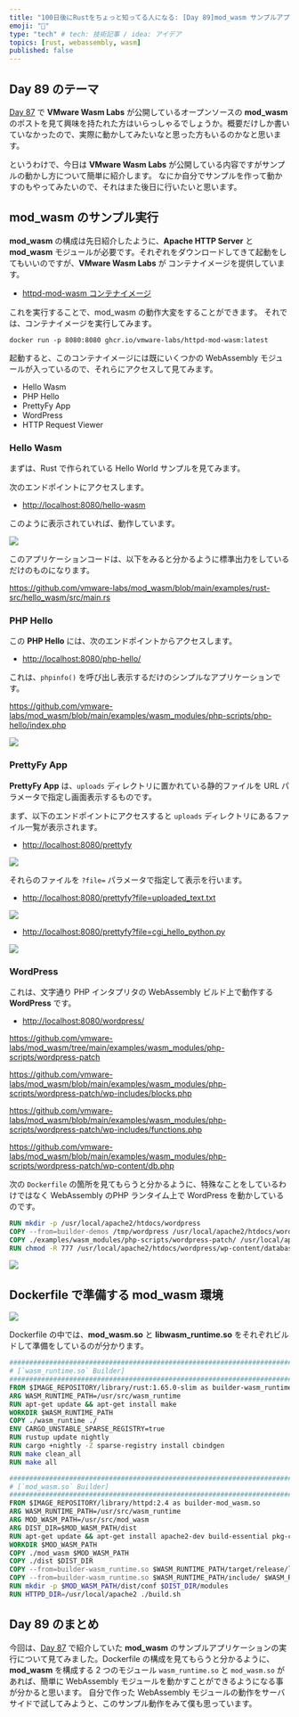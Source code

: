 ```yaml
---
title: "100日後にRustをちょっと知ってる人になる: [Day 89]mod_wasm サンプルアプリケーションの実行"
emoji: "🦀"
type: "tech" # tech: 技術記事 / idea: アイデア
topics: [rust, webassembly, wasm]
published: false
---
```

## Day 89 のテーマ

[Day 87](https://zenn.dev/shinyay/articles/hello-rust-day087) で **VMware Wasm Labs** が公開しているオープンソースの **mod_wasm** のポストを見て興味を持たれた方はいらっしゃるでしょうか。概要だけしか書いていなかったので、実際に動かしてみたいなと思った方もいるのかなと思います。

というわけで、今日は **VMware Wasm Labs** が公開している内容ですがサンプルの動かし方について簡単に紹介します。
なにか自分でサンプルを作って動かすのもやってみたいので、それはまた後日に行いたいと思います。

## mod_wasm のサンプル実行

**mod_wasm** の構成は先日紹介したように、**Apache HTTP Server** と **mod_wasm** モジュールが必要です。それぞれをダウンロードしてきて起動をしてもいいのですが、**VMware Wasm Labs** が コンテナイメージを提供しています。

- [httpd-mod-wasm コンテナイメージ](https://github.com/vmware-labs/mod_wasm/pkgs/container/httpd-mod-wasm)

これを実行することで、mod_wasm の動作大変をすることができます。
それでは、コンテナイメージを実行してみます。

```shell
docker run -p 8080:8080 ghcr.io/vmware-labs/httpd-mod-wasm:latest
```

起動すると、このコンテナイメージには既にいくつかの WebAssembly モジュールが入っているので、それらにアクセスして見てみます。

- Hello Wasm
- PHP Hello
- PrettyFy App
- WordPress
- HTTP Request Viewer

### Hello Wasm

まずは、Rust で作られている Hello World サンプルを見てみます。

次のエンドポイントにアクセスします。

- <http://localhost:8080/hello-wasm>

このように表示されていれば、動作しています。

![](https://storage.googleapis.com/zenn-user-upload/04b610b405e3-20221216.png)

このアプリケーションコードは、以下をみると分かるように標準出力をしているだけのものになります。

https://github.com/vmware-labs/mod_wasm/blob/main/examples/rust-src/hello_wasm/src/main.rs

### PHP Hello

この **PHP Hello** には、次のエンドポイントからアクセスします。

- <http://localhost:8080/php-hello/>

これは、`phpinfo()` を呼び出し表示するだけのシンプルなアプリケーションです。

https://github.com/vmware-labs/mod_wasm/blob/main/examples/wasm_modules/php-scripts/php-hello/index.php

![](https://storage.googleapis.com/zenn-user-upload/d809a74501ed-20221216.png)

### PrettyFy App

**PrettyFy App** は、`uploads` ディレクトリに置かれている静的ファイルを URL パラメータで指定し画面表示するものです。

まず、以下のエンドポイントにアクセスすると `uploads` ディレクトリにあるファイル一覧が表示されます。
- <http://localhost:8080/prettyfy>

![](https://storage.googleapis.com/zenn-user-upload/bad110da3b1b-20221216.png)

それらのファイルを `?file=` パラメータで指定して表示を行います。

- <http://localhost:8080/prettyfy?file=uploaded_text.txt>

![](https://storage.googleapis.com/zenn-user-upload/68ff98ab8ffb-20221216.png)

- <http://localhost:8080/prettyfy?file=cgi_hello_python.py>

![](https://storage.googleapis.com/zenn-user-upload/f5f822904350-20221216.png)

### WordPress

これは、文字通り PHP インタプリタの WebAssembly ビルド上で動作する **WordPress** です。

- <http://localhost:8080/wordpress/>

https://github.com/vmware-labs/mod_wasm/tree/main/examples/wasm_modules/php-scripts/wordpress-patch

https://github.com/vmware-labs/mod_wasm/blob/main/examples/wasm_modules/php-scripts/wordpress-patch/wp-includes/blocks.php

https://github.com/vmware-labs/mod_wasm/blob/main/examples/wasm_modules/php-scripts/wordpress-patch/wp-includes/functions.php

https://github.com/vmware-labs/mod_wasm/blob/main/examples/wasm_modules/php-scripts/wordpress-patch/wp-content/db.php

次の `Dockerfile` の箇所を見てもらうと分かるように、特殊なことをしているわけではなく WebAssembly のPHP ランタイム上で WordPress を動かしているのです。

```dockerfile
RUN mkdir -p /usr/local/apache2/htdocs/wordpress
COPY --from=builder-demos /tmp/wordpress /usr/local/apache2/htdocs/wordpress
COPY ./examples/wasm_modules/php-scripts/wordpress-patch/ /usr/local/apache2/htdocs/wordpress
RUN chmod -R 777 /usr/local/apache2/htdocs/wordpress/wp-content/database
```
![](https://storage.googleapis.com/zenn-user-upload/f04ab6b75656-20221216.png)

## Dockerfile で準備する mod_wasm 環境

![](https://storage.googleapis.com/zenn-user-upload/dcb8451237e7-20221214.png)

Dockerfile の中では、**mod_wasm.so** と **libwasm_runtime.so** をそれぞれビルドして準備をしているのが分かります。

```dockerfile
################################################################################
# [`wasm_runtime.so` Builder]
################################################################################
FROM $IMAGE_REPOSITORY/library/rust:1.65.0-slim as builder-wasm_runtime.so
ARG WASM_RUNTIME_PATH=/usr/src/wasm_runtime
RUN apt-get update && apt-get install make
WORKDIR $WASM_RUNTIME_PATH
COPY ./wasm_runtime ./
ENV CARGO_UNSTABLE_SPARSE_REGISTRY=true
RUN rustup update nightly
RUN cargo +nightly -Z sparse-registry install cbindgen
RUN make clean_all
RUN make all
```

```dockerfile
################################################################################
# [`mod_wasm.so` Builder]
################################################################################
FROM $IMAGE_REPOSITORY/library/httpd:2.4 as builder-mod_wasm.so
ARG WASM_RUNTIME_PATH=/usr/src/wasm_runtime
ARG MOD_WASM_PATH=/usr/src/mod_wasm
ARG DIST_DIR=$MOD_WASM_PATH/dist
RUN apt-get update && apt-get install apache2-dev build-essential pkg-config libtool libapr1-dev libaprutil1-dev make gcc libtool-bin libxml2-dev libpcre2-dev subversion pkg-config -y
WORKDIR $MOD_WASM_PATH
COPY ./mod_wasm $MOD_WASM_PATH
COPY ./dist $DIST_DIR
COPY --from=builder-wasm_runtime.so $WASM_RUNTIME_PATH/target/release/libwasm_runtime.so $WASM_RUNTIME_PATH/target/release/libwasm_runtime.so
COPY --from=builder-wasm_runtime.so $WASM_RUNTIME_PATH/include/ $WASM_RUNTIME_PATH/include/
RUN mkdir -p $MOD_WASM_PATH/dist/conf $DIST_DIR/modules
RUN HTTPD_DIR=/usr/local/apache2 ./build.sh
```

## Day 89 のまとめ

今回は、[Day 87](https://zenn.dev/shinyay/articles/hello-rust-day087) で紹介していた **mod_wasm** のサンプルアプリケーションの実行について見てみました。Dockerfile の構成を見てもらうと分かるように、**mod_wasm** を構成する 2 つのモジュール `wasm_runtime.so` と `mod_wasm.so` があれば、簡単に WebAssembly モジュールを動かすことができるようになる事が分かると思います。
自分で作った WebAssembly モジュールの動作をサーバサイドで試してみようと、このサンプル動作をみて僕も思っています。
